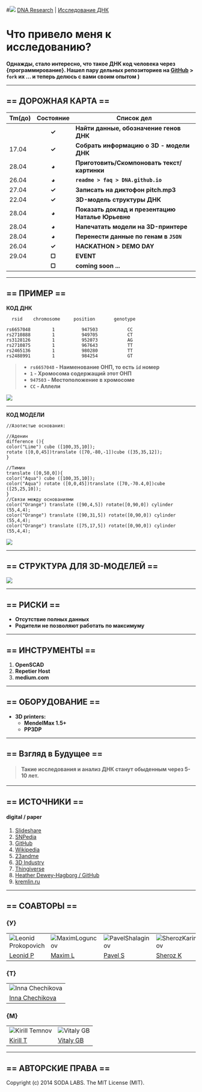 #![](https://avatars3.githubusercontent.com/u/4658189?s=30) [ DNA Research](https://github.com/soda-io/DNA/) | [Исследование ДНК](https://github.com/soda-io/DNA/)


# Что привело меня к исследованию? 

**Однажды, стало интересно, что такое ДНК код человека через {программирование}. 
Нашел пару дельных репозиториев на [GitHub](https://github.com) > `fork` их ... и теперь делюсь с вами своим опытом )**

***

## == ДОРОЖНАЯ КАРТА ==

|Tm(до)         | Состояние    |  Список дел                            |
|:--------------|:------------:|----------------------------------------|
|               |  **✓**       |**Найти данные, обозначение генов ДНК** |
|      17.04    |  **✓**       |**Собрать информацию о 3D - модели ДНК**|
|      28.04    |  **◕**       |**Приготовить/Скомпоновать текст/картинки**|
|      26.04    |  **◕**       |**`readme > faq > DNA.github.io`**      |
|      27.04    |  **✓**       |**Записать на диктофон pitch.mp3**      |
|      22.04    |  **✓**       |**3D-модель структуры ДНК**             |
|      28.04    |  **◕**       |**Показать доклад и презентацию Наталье Юрьевне** |
|      28.04    |  **◕**       |**Напечатать модели на 3D-принтере**    |
|      28.04    |  **◕**       |**Перенести данные по генам в `JSON`**  |
|	     26.04    |  **✓**       |**HACKATHON > DEMO DAY**                |
|      29.04    |  **▢**       |**EVENT**                               |
|               |  **▢**       |**coming soon ...**                     |

***

## == ПРИМЕР ==

**КОД ДНК**

```
  rsid    chromosome     position       genotype      
  
rs6657048	     1	        947503	         CC
rs2710888	     1	        949705	         CT
rs3128126	     1	        952073	         AG
rs2710875	     1	        967643	         TT
rs2465136	     1	        980280	         TT
rs2488991	     1	        984254	         GT
```

>* **`rs6657048` - Наименование ОНП, то есть `id` номер**
>* **`1` - Хромосома содержащий этот ОНП**
>* **`947503` -  Местоположение в хромосоме**
>* **`CC` - Аллели**

![](https://github.com/soda-io/DNA/blob/master/Img/3D/manu.jpg?raw=true)

***

**КОД МОДЕЛИ** 

```
//Азотистые основания:

//Аденин
difference (){
color("Lime") cube ([100,35,10]);
rotate ([0,0,45])translate ([70,-80,-1])cube ([35,35,12]);
}

//Тимин
translate ([0,50,0]){
color("Aqua") cube ([100,35,10]);
color("Aqua") rotate ([0,0,45])translate ([70,-70.4,0])cube ([25,25,10]);
}
//Связи между основаниями
color("Orange") translate ([90,4,5]) rotate([0,90,0]) cylinder (55,4,4);
color("Orange") translate ([90,31,5]) rotate([0,90,0]) cylinder (55,4,4);
color("Orange") translate ([75,17,5]) rotate([0,90,0]) cylinder (55,4,4);
```

![](https://github.com/soda-io/DNA.research/blob/master/Img/3D/Adenin__Timin.png?raw=true)

***

## == CТРУКТУРА ДЛЯ 3D-МОДЕЛЕЙ ==

![](https://github.com/soda-io/DNA.research/blob/master/Img/docs/dna4.jpg?raw=true)


***

## == РИСКИ ==

* **Отсутствие полных данных**
* **Родители не позволяют работать по максимуму**

***

## == ИНСТРУМЕНТЫ ==
 1. **OpenSCAD**
 2. **Repetier Host**
 3. **medium.com**

***

## == ОБОРУДОВАНИЕ ==
 * **3D printers:** 
   * **MendelMax 1.5+**
   * **PP3DP**


***

## == Взгляд в Будущее ==

>#### Такие исследования и анализ ДНК станут обыденным через 5-10 лет.


***

## == ИСТОЧНИКИ ==
 
####  digital / paper
 
 1. [Slideshare](http://www.slideshare.net/sheriakosh/ss-33235731)
 1. [SNPedia](www.snpedia.com)
 1. [GitHub](https://github.com)
 1. [Wikipedia](http://ru.wikipedia.org/wiki/%D0%94%D0%B5%D0%B7%D0%BE%D0%BA%D1%81%D0%B8%D1%80%D0%B8%D0%B1%D0%BE%D0%BD%D1%83%D0%BA%D0%BB%D0%B5%D0%B8%D0%BD%D0%BE%D0%B2%D0%B0%D1%8F_%D0%BA%D0%B8%D1%81%D0%BB%D0%BE%D1%82%D0%B0)
 1. [23andme](www.23andme.com)
 1. [3D Industry](http://www.3dindustry.ru/article/571/)
 1. [Thingiverse](http://www.thingiverse.com/thing:298475/#files)
 1. [Heather Dewey-Hagborg / GitHub](https://github.com/hdeweyh/strangerVisions)
 1. [kremlin.ru](http://www.kremlin.ru/transcripts/20796#sel=590:1,590:86)

***

## == СОАВТОРЫ ==


### {У}

|    |    |    |    |
|----|----|----|----|
|![Leonid Prokopovich](https://avatars2.githubusercontent.com/u/6639503?s=74)|![MaximLoguncov](https://avatars2.githubusercontent.com/u/3838734?s=74)|![PavelShalaginov](https://avatars0.githubusercontent.com/u/3833771?s=74)|![SherozKarimov](https://avatars0.githubusercontent.com/u/4226210?s=74)  
| [Leonid P](https://github.com/leonidprokopovich) | [Maxim L](https://github.com/MaximLoguncov) | [Pavel S](https://github.com/PavelShalaginov)|  [Sheroz K](https://github.com/SherozKarimov)  


### {Т}

|    |  
|----|
|![Inna Chechikova](https://pbs.twimg.com/profile_images/2351222123/4hkg9tbwsz8zzztcrqkf_bigger.jpeg)|
|[Inna Chechikova](https://twitter.com/Unsa2003)|

### {M}  

|    |    | 
|----|----|
|![Kirill Temnov](https://avatars1.githubusercontent.com/u/147170?s=74) | ![Vitaly GB](https://avatars0.githubusercontent.com/u/842476?s=74) |
|[Kirill T](https://github.com/KirillTemnov) |[Vitaly GB](https://github.com/VitalyGB)

***

## == АВТОРСКИЕ ПРАВА ==

Copyright (c) 2014 SODA LABS. The MIT License (MIT).

